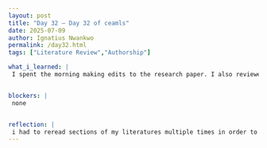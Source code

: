 ```yaml
---
layout: post
title: "Day 32 – Day 32 of ceamls"
date: 2025-07-09
author: Ignatius Nwankwo
permalink: /day32.html
tags: ["Literature Review","Authorship"]

what_i_learned: |
 I spent the morning making edits to the research paper. I also reviewed previous literature to grab further insights to add to the paper. I was able to include additional statistics further highlighting the importance of our research as well as update the literature review table. The rest of the day was spent reviewing literature.


blockers: |
 none


reflection: |
 i had to reread sections of my literatures multiple times in order to refresh my memory. Some of us had differing opinons as to how to construct the abstract, which took some time to sort out. Hopefully we should be done with the abstract and literature sections by tomorrow and move on to other parts of the paper. I look forward to the workshop tomorrow.
---
```

